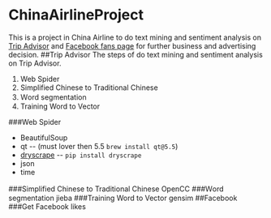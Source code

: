 # ChinaAirlineProject
This is a project in China Airline to do text mining and sentiment analysis on [Trip Advisor](https://www.tripadvisor.com.tw/Airline_Review-d8729049-Reviews-Cheap-Flights-China-Airlines) and [Facebook fans page](https://www.facebook.com/chinaairlines.travelchannel/?fref=ts) for further business and advertising decision.
##Trip Advisor
The steps of do text mining and sentiment analysis on Trip Advisor.

1. Web Spider
2. Simplified Chinese to Traditional Chinese
3. Ｗord segmentation
4. Training Word to Vector

###Web Spider

- BeautifulSoup
- qt -- (must lover then 5.5 `brew install qt@5.5`)
- [dryscrape](http://dryscrape.readthedocs.io/en/latest/installation.html) -- `pip install dryscrape`
- json
- time

###Simplified Chinese to Traditional Chinese
OpenCC
###Ｗord segmentation
jieba
###Training Word to Vector
gensim
##Facebook
###Get Facebook likes
